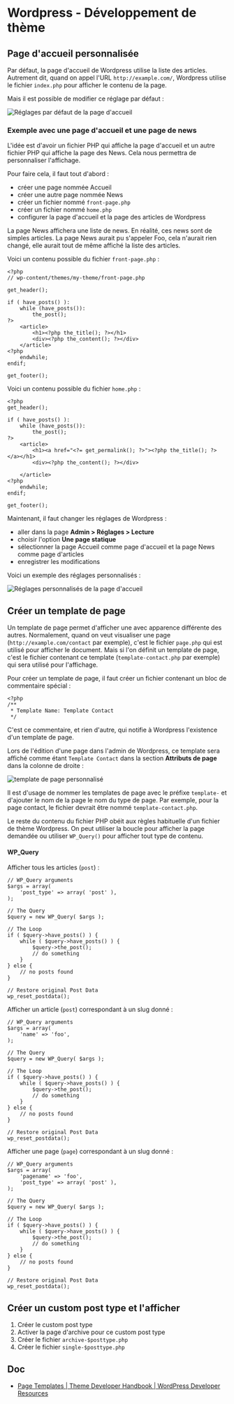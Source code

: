# Wordpress - Développement de thème

## Page d'accueil personnalisée

Par défaut, la page d'accueil de Wordpress utilise la liste des articles.
Autrement dit, quand on appel l'URL `http://example.com/`, Wordpress utilise le fichier `index.php` pour afficher le contenu de la page.

Mais il est possible de modifier ce réglage par défaut :

![Réglages par défaut de la page d'accueil](img/home-page-default-settings.png)

### Exemple avec une page d'accueil et une page de news

L'idée est d'avoir un fichier PHP qui affiche la page d'accueil et un autre fichier PHP qui affiche la page des News.
Cela nous permettra de personnaliser l'affichage.

Pour faire cela, il faut tout d'abord :

- créer une page nommée Accueil
- créer une autre page nommée News
- créer un fichier nommé `front-page.php`
- créer un fichier nommé `home.php`
- configurer la page d'accueil et la page des articles de Wordpress

La page News affichera une liste de news.
En réalité, ces news sont de simples articles.
La page News aurait pu s'appeler Foo, cela n'aurait rien changé, elle aurait tout de même affiché la liste des articles.

Voici un contenu possible du fichier `front-page.php` :

    <?php
    // wp-content/themes/my-theme/front-page.php

    get_header();

    if ( have_posts() ):
        while (have_posts()):
            the_post();
    ?>
        <article>
            <h1><?php the_title(); ?></h1>
            <div><?php the_content(); ?></div>
        </article>
    <?php
        endwhile;
    endif;

    get_footer();

Voici un contenu possible du fichier `home.php` :

    <?php
    get_header();

    if ( have_posts() ):
        while (have_posts()):
            the_post();
    ?>
        <article>
            <h1><a href="<?= get_permalink(); ?>"><?php the_title(); ?></a></h1>
            <div><?php the_content(); ?></div>

        </article>
    <?php
        endwhile;
    endif;

    get_footer();

Maintenant, il faut changer les réglages de Wordpress :

- aller dans la page **Admin > Réglages > Lecture**
- choisir l'option **Une page statique**
- sélectionner la page Accueil comme page d'accueil et la page News comme page d'articles
- enregistrer les modifications

Voici un exemple des réglages personnalisés :

![Réglages personnalisés de la page d'accueil](img/home-page-custom-settings.png)

## Créer un template de page

Un template de page permet d'afficher une avec apparence différente des autres.
Normalement, quand on veut visualiser une page (`http://example.com/contact` par exemple), c'est le fichier `page.php` qui est utilisé pour afficher le document.
Mais si l'on définit un template de page, c'est le fichier contenant ce template (`template-contact.php` par exemple) qui sera utilisé pour l'affichage.

Pour créer un template de page, il faut créer un fichier contenant un bloc de commentaire spécial :

    <?php
    /**
     * Template Name: Template Contact
     */

C'est ce commentaire, et rien d'autre, qui notifie à Wordpress l'existence d'un template de page.

Lors de l'édition d'une page dans l'admin de Wordpress, ce template sera affiché comme étant `Template Contact` dans la section **Attributs de page** dans la colonne de droite :

![template de page personnalisé](img/custom-page-template.png)

Il est d'usage de nommer les templates de page avec le préfixe `template-` et d'ajouter le nom de la page le nom du type de page.
Par exemple, pour la page contact, le fichier devrait être nommé `template-contact.php`.

Le reste du contenu du fichier PHP obéit aux règles habituelle d'un fichier de thème Wordpress.
On peut utiliser la boucle pour afficher la page demandée ou utiliser `WP_Query()` pour afficher tout type de contenu.

#### WP_Query

Afficher tous les articles (`post`) :

    // WP_Query arguments
    $args = array(
        'post_type' => array( 'post' ),
    );

    // The Query
    $query = new WP_Query( $args );

    // The Loop
    if ( $query->have_posts() ) {
        while ( $query->have_posts() ) {
            $query->the_post();
            // do something
        }
    } else {
        // no posts found
    }

    // Restore original Post Data
    wp_reset_postdata();

Afficher un article (`post`) correspondant à un slug donné :

    // WP_Query arguments
    $args = array(
        'name' => 'foo',
    );

    // The Query
    $query = new WP_Query( $args );

    // The Loop
    if ( $query->have_posts() ) {
        while ( $query->have_posts() ) {
            $query->the_post();
            // do something
        }
    } else {
        // no posts found
    }

    // Restore original Post Data
    wp_reset_postdata();

Afficher une page (`page`) correspondant à un slug donné :

    // WP_Query arguments
    $args = array(
        'pagename' => 'foo',
        'post_type' => array( 'post' ),
    );

    // The Query
    $query = new WP_Query( $args );

    // The Loop
    if ( $query->have_posts() ) {
        while ( $query->have_posts() ) {
            $query->the_post();
            // do something
        }
    } else {
        // no posts found
    }

    // Restore original Post Data
    wp_reset_postdata();

## Créer un custom post type et l'afficher

1. Créer le custom post type
2. Activer la page d'archive pour ce custom post type
3. Créer le fichier `archive-$posttype.php`
4. Créer le fichier `single-$posttype.php`

## Doc

- [Page Templates | Theme Developer Handbook | WordPress Developer Resources](https://developer.wordpress.org/themes/template-files-section/page-template-files/)

